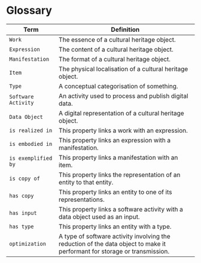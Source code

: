 # Glossary
| Term | Definition |
| ---- | ---------- |
| `Work` | The essence of a cultural heritage object. |
| `Expression` | The content of a cultural heritage object. |
| `Manifestation` | The format of a cultural heritage object. |
| `Item` | The physical localisation of a cultural heritage object. |
| `Type` | A conceptual categorisation of something. |
| `Software Activity` | An activity used to process and publish digital data. |
| `Data Object` | A digital representation of a cultural heritage object. |
| `is realized in` | This property links a work with an expression. |
| `is embodied in` | This property links an expression with a manifestation. |
| `is exemplified by` | This property links a manifestation with an item. |
| `is copy of` | This property links the representation of an entity to that entity. |
| `has copy` | This property links an entity to one of its representations. |
| `has input` | This property links a software activity with a data object used as an input. |
| `has type` | This property links an entity with a type. |
| `optimization` | A type of software activity involving the reduction of the data object to make it performant for storage or transmission. |
